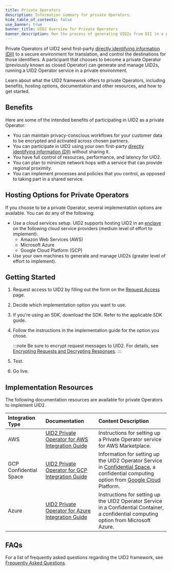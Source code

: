 ```yaml
---
title: Private Operators
description: Information summary for private Operators.
hide_table_of_contents: false
use_banner: true
banner_title: UID2 Overview for Private Operators
banner_description: Own the process of generating UID2s from DII in a private environment.
---
```


Private Operators of UID2 send first-party [directly identifying information (DII)](../ref-info/glossary-uid.md#gl-dii) to a secure environment for translation, and control the destinations for those identifiers. A participant that chooses to become a private Operator (previously known as closed Operator) can generate and manage UID2s, running a UID2 Operator service in a private environment.

Learn about what the UID2 framework offers to private Operators, including benefits, hosting options, documentation and other resources, and how to get started.

## Benefits

Here are some of the intended benefits of participating in UID2 as a private Operator:
- You can maintain privacy-conscious workflows for your customer data to be encrypted and activated across chosen partners.
- You can participate in UID2 using your own first-party [directly identifying information (DII)](../ref-info/glossary-uid.md#gl-dii) without sharing it.
- You have full control of resources, performance, and latency for UID2.
- You can plan to minimize network hops with a service that can provide regional proximity.
- You can implement processes and policies that you control, as opposed to taking part in a shared service.

## Hosting Options for Private Operators

If you choose to be a private Operator, several implementation options are available. You can do any of the following:

- Use a cloud services setup. UID2 supports hosting UID2 in an [enclave](../ref-info/glossary-uid.md#gl-enclave) on the following cloud service providers (medium level of effort to implement):
  - Amazon Web Services (AWS)
  - Microsoft Azure
  - Google Cloud Platform (GCP)
- Use your own machines to generate and manage UID2s (greater level of effort to implement).

## Getting Started

1. Request access to UID2 by filling out the form on the [Request Access](/request-access) page.
2. Decide which implementation option you want to use.
3. If you're using an SDK, download the SDK. Refer to the applicable SDK guide.
4. Follow the instructions in the implementation guide for the option you chose.

   :::note
   Be sure to encrypt request messages to UID2. For details, see [Encrypting Requests and Decrypting Responses](../getting-started/gs-encryption-decryption.md).
   :::
5. Test.
6. Go live.

## Implementation Resources

The following documentation resources are available for private Operators to implement UID2.

| Integration Type| Documentation | Content Description |
| :--- | :--- | :--- |
| AWS | [UID2 Private Operator for AWS Integration Guide](../guides/operator-guide-aws-marketplace.md) | Instructions for setting up a Private Operator service for AWS Marketplace. |
| GCP Confidential Space | [UID2 Private Operator for GCP Integration Guide](../guides/operator-private-gcp-confidential-space.md) | Information for setting up the UID2 Operator Service in [Confidential Space](https://cloud.google.com/confidential-computing#confidential-space), a confidential computing option from [Google Cloud](https://cloud.google.com/docs/overview/) Platform. |
| Azure | [UID2 Private Operator for Azure Integration Guide](../guides/operator-guide-azure-enclave.md) | Instructions for setting up the UID2 Operator Service in a Confidential Container, a confidential computing option from Microsoft Azure. |

## FAQs

For a list of frequently asked questions regarding the UID2 framework, see [Frequently Asked Questions](../getting-started/gs-faqs.md).
